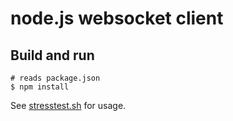 

# node.js websocket client



## Build and run

    # reads package.json
    $ npm install


See [stresstest.sh](stresstest.sh) for usage.


